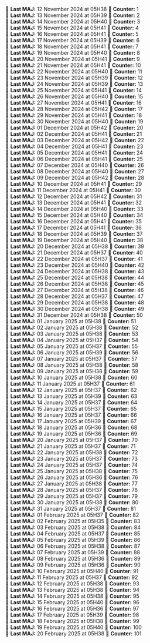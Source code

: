 📍 **Last MAJ:** 12 November 2024 at 05H38 🦾 **Counter:** 1  
📍 **Last MAJ:** 13 November 2024 at 05H39 🦾 **Counter:** 2  
📍 **Last MAJ:** 14 November 2024 at 05H40 🦾 **Counter:** 3  
📍 **Last MAJ:** 15 November 2024 at 05H41 🦾 **Counter:** 4  
📍 **Last MAJ:** 16 November 2024 at 05H41 🦾 **Counter:** 5  
📍 **Last MAJ:** 17 November 2024 at 05H39 🦾 **Counter:** 6  
📍 **Last MAJ:** 18 November 2024 at 05H41 🦾 **Counter:** 7  
📍 **Last MAJ:** 19 November 2024 at 05H40 🦾 **Counter:** 8  
📍 **Last MAJ:** 20 November 2024 at 05H41 🦾 **Counter:** 9  
📍 **Last MAJ:** 21 November 2024 at 05H41 🦾 **Counter:** 10  
📍 **Last MAJ:** 22 November 2024 at 05H40 🦾 **Counter:** 11  
📍 **Last MAJ:** 23 November 2024 at 05H39 🦾 **Counter:** 12  
📍 **Last MAJ:** 24 November 2024 at 05H39 🦾 **Counter:** 13  
📍 **Last MAJ:** 25 November 2024 at 05H41 🦾 **Counter:** 14  
📍 **Last MAJ:** 26 November 2024 at 05H40 🦾 **Counter:** 15  
📍 **Last MAJ:** 27 November 2024 at 05H41 🦾 **Counter:** 16  
📍 **Last MAJ:** 28 November 2024 at 05H42 🦾 **Counter:** 17  
📍 **Last MAJ:** 29 November 2024 at 05H41 🦾 **Counter:** 18  
📍 **Last MAJ:** 30 November 2024 at 05H40 🦾 **Counter:** 19  
📍 **Last MAJ:** 01 December 2024 at 05H42 🦾 **Counter:** 20  
📍 **Last MAJ:** 02 December 2024 at 05H41 🦾 **Counter:** 21  
📍 **Last MAJ:** 03 December 2024 at 05H42 🦾 **Counter:** 22  
📍 **Last MAJ:** 04 December 2024 at 05H41 🦾 **Counter:** 23  
📍 **Last MAJ:** 05 December 2024 at 05H41 🦾 **Counter:** 24  
📍 **Last MAJ:** 06 December 2024 at 05H41 🦾 **Counter:** 25  
📍 **Last MAJ:** 07 December 2024 at 05H40 🦾 **Counter:** 26  
📍 **Last MAJ:** 08 December 2024 at 05H40 🦾 **Counter:** 27  
📍 **Last MAJ:** 09 December 2024 at 05H42 🦾 **Counter:** 28  
📍 **Last MAJ:** 10 December 2024 at 05H41 🦾 **Counter:** 29  
📍 **Last MAJ:** 11 December 2024 at 05H41 🦾 **Counter:** 30  
📍 **Last MAJ:** 12 December 2024 at 05H42 🦾 **Counter:** 31  
📍 **Last MAJ:** 13 December 2024 at 05H41 🦾 **Counter:** 32  
📍 **Last MAJ:** 14 December 2024 at 05H40 🦾 **Counter:** 33  
📍 **Last MAJ:** 15 December 2024 at 05H40 🦾 **Counter:** 34  
📍 **Last MAJ:** 16 December 2024 at 05H41 🦾 **Counter:** 35  
📍 **Last MAJ:** 17 December 2024 at 05H41 🦾 **Counter:** 36  
📍 **Last MAJ:** 18 December 2024 at 05H39 🦾 **Counter:** 37  
📍 **Last MAJ:** 19 December 2024 at 05H40 🦾 **Counter:** 38  
📍 **Last MAJ:** 20 December 2024 at 05H38 🦾 **Counter:** 39  
📍 **Last MAJ:** 21 December 2024 at 05H37 🦾 **Counter:** 40  
📍 **Last MAJ:** 22 December 2024 at 05H37 🦾 **Counter:** 41  
📍 **Last MAJ:** 23 December 2024 at 05H40 🦾 **Counter:** 42  
📍 **Last MAJ:** 24 December 2024 at 05H38 🦾 **Counter:** 43  
📍 **Last MAJ:** 25 December 2024 at 05H38 🦾 **Counter:** 44  
📍 **Last MAJ:** 26 December 2024 at 05H38 🦾 **Counter:** 45  
📍 **Last MAJ:** 27 December 2024 at 05H38 🦾 **Counter:** 46  
📍 **Last MAJ:** 28 December 2024 at 05H37 🦾 **Counter:** 47  
📍 **Last MAJ:** 29 December 2024 at 05H38 🦾 **Counter:** 48  
📍 **Last MAJ:** 30 December 2024 at 05H38 🦾 **Counter:** 49  
📍 **Last MAJ:** 31 December 2024 at 05H38 🦾 **Counter:** 50  
📍 **Last MAJ:** 01 January 2025 at 05H38 🦾 **Counter:** 51  
📍 **Last MAJ:** 02 January 2025 at 05H38 🦾 **Counter:** 52  
📍 **Last MAJ:** 03 January 2025 at 05H38 🦾 **Counter:** 53  
📍 **Last MAJ:** 04 January 2025 at 05H37 🦾 **Counter:** 54  
📍 **Last MAJ:** 05 January 2025 at 05H37 🦾 **Counter:** 55  
📍 **Last MAJ:** 06 January 2025 at 05H39 🦾 **Counter:** 56  
📍 **Last MAJ:** 07 January 2025 at 05H37 🦾 **Counter:** 57  
📍 **Last MAJ:** 08 January 2025 at 05H38 🦾 **Counter:** 58  
📍 **Last MAJ:** 09 January 2025 at 05H38 🦾 **Counter:** 59  
📍 **Last MAJ:** 10 January 2025 at 05H38 🦾 **Counter:** 60  
📍 **Last MAJ:** 11 January 2025 at 05H37 🦾 **Counter:** 61  
📍 **Last MAJ:** 12 January 2025 at 05H37 🦾 **Counter:** 62  
📍 **Last MAJ:** 13 January 2025 at 05H39 🦾 **Counter:** 63  
📍 **Last MAJ:** 14 January 2025 at 05H37 🦾 **Counter:** 64  
📍 **Last MAJ:** 15 January 2025 at 05H37 🦾 **Counter:** 65  
📍 **Last MAJ:** 16 January 2025 at 05H37 🦾 **Counter:** 66  
📍 **Last MAJ:** 17 January 2025 at 05H39 🦾 **Counter:** 67  
📍 **Last MAJ:** 18 January 2025 at 05H36 🦾 **Counter:** 68  
📍 **Last MAJ:** 19 January 2025 at 05H36 🦾 **Counter:** 69  
📍 **Last MAJ:** 20 January 2025 at 05H37 🦾 **Counter:** 70  
📍 **Last MAJ:** 21 January 2025 at 05H37 🦾 **Counter:** 71  
📍 **Last MAJ:** 22 January 2025 at 05H38 🦾 **Counter:** 72  
📍 **Last MAJ:** 23 January 2025 at 05H37 🦾 **Counter:** 73  
📍 **Last MAJ:** 24 January 2025 at 05H37 🦾 **Counter:** 74  
📍 **Last MAJ:** 25 January 2025 at 05H38 🦾 **Counter:** 75  
📍 **Last MAJ:** 26 January 2025 at 05H36 🦾 **Counter:** 76  
📍 **Last MAJ:** 27 January 2025 at 05H38 🦾 **Counter:** 77  
📍 **Last MAJ:** 28 January 2025 at 05H37 🦾 **Counter:** 78  
📍 **Last MAJ:** 29 January 2025 at 05H37 🦾 **Counter:** 79  
📍 **Last MAJ:** 30 January 2025 at 05H38 🦾 **Counter:** 80  
📍 **Last MAJ:** 31 January 2025 at 05H37 🦾 **Counter:** 81  
📍 **Last MAJ:** 01 February 2025 at 05H37 🦾 **Counter:** 82  
📍 **Last MAJ:** 02 February 2025 at 05H35 🦾 **Counter:** 83  
📍 **Last MAJ:** 03 February 2025 at 05H38 🦾 **Counter:** 84  
📍 **Last MAJ:** 04 February 2025 at 05H37 🦾 **Counter:** 85  
📍 **Last MAJ:** 05 February 2025 at 05H39 🦾 **Counter:** 86  
📍 **Last MAJ:** 06 February 2025 at 05H38 🦾 **Counter:** 87  
📍 **Last MAJ:** 07 February 2025 at 05H39 🦾 **Counter:** 88  
📍 **Last MAJ:** 08 February 2025 at 05H36 🦾 **Counter:** 89  
📍 **Last MAJ:** 09 February 2025 at 05H36 🦾 **Counter:** 90  
📍 **Last MAJ:** 10 February 2025 at 05H40 🦾 **Counter:** 91  
📍 **Last MAJ:** 11 February 2025 at 05H37 🦾 **Counter:** 92  
📍 **Last MAJ:** 12 February 2025 at 05H38 🦾 **Counter:** 93  
📍 **Last MAJ:** 13 February 2025 at 05H38 🦾 **Counter:** 94  
📍 **Last MAJ:** 14 February 2025 at 05H38 🦾 **Counter:** 95  
📍 **Last MAJ:** 15 February 2025 at 05H40 🦾 **Counter:** 96  
📍 **Last MAJ:** 16 February 2025 at 05H36 🦾 **Counter:** 97  
📍 **Last MAJ:** 17 February 2025 at 05H39 🦾 **Counter:** 98  
📍 **Last MAJ:** 18 February 2025 at 05H38 🦾 **Counter:** 99  
📍 **Last MAJ:** 19 February 2025 at 05H40 🦾 **Counter:** 100  
📍 **Last MAJ:** 20 February 2025 at 05H38 🦾 **Counter:** 101  
